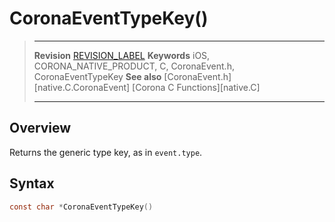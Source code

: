 # CoronaEventTypeKey()

> --------------------- ------------------------------------------------------------------------------------------
> __Revision__			[REVISION_LABEL](REVISION_URL)
> __Keywords__			iOS, CORONA_NATIVE_PRODUCT, C, CoronaEvent.h, CoronaEventTypeKey
> __See also__			[CoronaEvent.h][native.C.CoronaEvent]
>						[Corona C Functions][native.C]
> --------------------- ------------------------------------------------------------------------------------------


## Overview

Returns the generic type key, as in `event.type`.


## Syntax

``````c
const char *CoronaEventTypeKey()
``````
